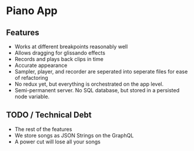 # Piano App

## Features

* Works at different breakpoints reasonably well
* Allows dragging for glissando effects
* Records and plays back clips in time
* Accurate appearance
* Sampler, player, and recorder are seperated into seperate files for ease of refactoring
* No redux yet, but everything is orchestrated on the app level.
* Semi-permanent server. No SQL database, but stored in a persisted node variable.

## TODO / Technical Debt

* The rest of the features
* We store songs as JSON Strings on the GraphQL
* A power cut will lose all your songs
